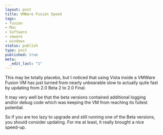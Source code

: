 ```yaml
---
layout: post
title: VMWare Fusion Speed
tags:
- fusion
- Mac
- Software
- vmware
- windows
status: publish
type: post
published: true
meta:
  _edit_last: "1"
---
```

This may be totally placebo, but I noticed that using Vista inside a VMWare Fusion VM has just turned from nearly unbearable slow to actually quite fast by updating from 2.0 Beta 2 to 2.0 Final.

It may very well be that the beta versions contained additional logging and/or debug code which was keeping the VM from reaching its fullest potential.

So if you are too lazy to upgrade and still running one of the Beta versions, you should consider updating. For me at least, it really brought a nice speed-up.
